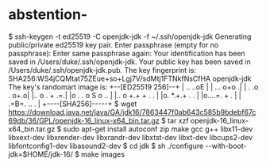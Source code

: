 # abstention-
$ ssh-keygen -t ed25519 -C openjdk-jdk -f ~/.ssh/openjdk-jdk
Generating public/private ed25519 key pair.
Enter passphrase (empty for no passphrase):
Enter same passphrase again:
Your identification has been saved in /Users/duke/.ssh/openjdk-jdk.
Your public key has been saved in /Users/duke/.ssh/openjdk-jdk.pub.
The key fingerprint is:
SHA256:WS4jCQMtat75ZEue+so+Lgj7V/sdMtj1FTNkfNsCfHA openjdk-jdk
The key's randomart image is:
+--[ED25519 256]--+
|  ..       ..oE  |
|  ...       o+o .|
| . .o     .  o+.o|
|..   o . +    .=.|
|o . . o S o   .. |
|.. o +.+ + . .   |
|o.  *.+.+ . .    |
|o....=.  + .     |
| .=B=. .. .      |
+----[SHA256]-----+
$ wget https://download.java.net/java/GA/jdk16/7863447f0ab643c585b9bdebf67c69db/36/GPL/openjdk-16_linux-x64_bin.tar.gz
$ tar xzf openjdk-16_linux-x64_bin.tar.gz
$ sudo apt-get install autoconf zip make gcc g++ libx11-dev libxext-dev libxrender-dev libxrandr-dev libxtst-dev libxt-dev libcups2-dev libfontconfig1-dev libasound2-dev
$ cd jdk
$ sh ./configure --with-boot-jdk=$HOME/jdk-16/
$ make images
